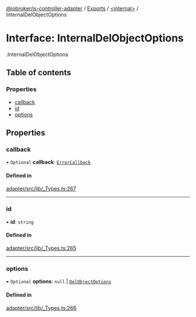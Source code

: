 [@iobroker/js-controller-adapter](../README.md) / [Exports](../modules.md) / [<internal\>](../modules/internal_.md) / InternalDelObjectOptions

# Interface: InternalDelObjectOptions

[<internal>](../modules/internal_.md).InternalDelObjectOptions

## Table of contents

### Properties

- [callback](internal_.InternalDelObjectOptions.md#callback)
- [id](internal_.InternalDelObjectOptions.md#id)
- [options](internal_.InternalDelObjectOptions.md#options)

## Properties

### callback

• `Optional` **callback**: [`ErrorCallback`](../modules/internal_.md#errorcallback)

#### Defined in

[adapter/src/lib/_Types.ts:267](https://github.com/ioBroker/ioBroker.js-controller/blob/16cebeed/packages/adapter/src/lib/_Types.ts#L267)

___

### id

• **id**: `string`

#### Defined in

[adapter/src/lib/_Types.ts:265](https://github.com/ioBroker/ioBroker.js-controller/blob/16cebeed/packages/adapter/src/lib/_Types.ts#L265)

___

### options

• `Optional` **options**: ``null`` \| [`DelObjectOptions`](internal_.DelObjectOptions.md)

#### Defined in

[adapter/src/lib/_Types.ts:266](https://github.com/ioBroker/ioBroker.js-controller/blob/16cebeed/packages/adapter/src/lib/_Types.ts#L266)
